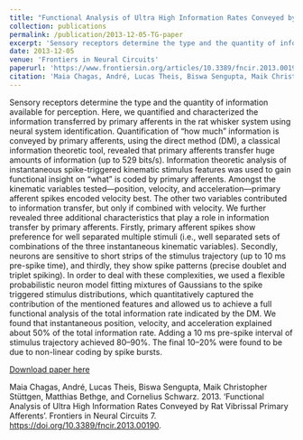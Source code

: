 ```yaml
---
title: "Functional Analysis of Ultra High Information Rates Conveyed by Rat Vibrissal Primary Afferents"
collection: publications
permalink: /publication/2013-12-05-TG-paper
excerpt: 'Sensory receptors determine the type and the quantity of information available for perception. Here, we quantified and characterized the information transferred by primary afferents in the rat whisker system using neural system identification. Quantification of “how much” information is conveyed by primary afferents, using the direct method (DM), a classical information theoretic tool, revealed that primary afferents transfer huge amounts of information (up to 529 bits/s). Information theoretic analysis of instantaneous spike-triggered kinematic stimulus features was used to gain functional insight on “what” is coded by primary afferents. Amongst the kinematic variables tested—position, velocity, and acceleration—primary afferent spikes encoded velocity best. The other two variables contributed to information transfer, but only if combined with velocity. We further revealed three additional characteristics that play a role in information transfer by primary afferents. Firstly, primary afferent spikes show preference for well separated multiple stimuli (i.e., well separated sets of combinations of the three instantaneous kinematic variables). Secondly, neurons are sensitive to short strips of the stimulus trajectory (up to 10 ms pre-spike time), and thirdly, they show spike patterns (precise doublet and triplet spiking). In order to deal with these complexities, we used a flexible probabilistic neuron model fitting mixtures of Gaussians to the spike triggered stimulus distributions, which quantitatively captured the contribution of the mentioned features and allowed us to achieve a full functional analysis of the total information rate indicated by the DM. We found that instantaneous position, velocity, and acceleration explained about 50% of the total information rate. Adding a 10 ms pre-spike interval of stimulus trajectory achieved 80–90%. The final 10–20% were found to be due to non-linear coding by spike bursts.'
date: 2013-12-05
venue: 'Frontiers in Neural Circuits'
paperurl: 'https://www.frontiersin.org/articles/10.3389/fncir.2013.00190/full'
citation: 'Maia Chagas, André, Lucas Theis, Biswa Sengupta, Maik Christopher Stüttgen, Matthias Bethge, and Cornelius Schwarz. 2013. &quot;Functional Analysis of Ultra High Information Rates Conveyed by Rat Vibrissal Primary Afferents &quot; <i>Frontiers in Neural Circuits</i>. 7.'
---
```

Sensory receptors determine the type and the quantity of information available for perception. Here, we quantified and characterized the information transferred by primary afferents in the rat whisker system using neural system identification. Quantification of “how much” information is conveyed by primary afferents, using the direct method (DM), a classical information theoretic tool, revealed that primary afferents transfer huge amounts of information (up to 529 bits/s). Information theoretic analysis of instantaneous spike-triggered kinematic stimulus features was used to gain functional insight on “what” is coded by primary afferents. Amongst the kinematic variables tested—position, velocity, and acceleration—primary afferent spikes encoded velocity best. The other two variables contributed to information transfer, but only if combined with velocity. We further revealed three additional characteristics that play a role in information transfer by primary afferents. Firstly, primary afferent spikes show preference for well separated multiple stimuli (i.e., well separated sets of combinations of the three instantaneous kinematic variables). Secondly, neurons are sensitive to short strips of the stimulus trajectory (up to 10 ms pre-spike time), and thirdly, they show spike patterns (precise doublet and triplet spiking). In order to deal with these complexities, we used a flexible probabilistic neuron model fitting mixtures of Gaussians to the spike triggered stimulus distributions, which quantitatively captured the contribution of the mentioned features and allowed us to achieve a full functional analysis of the total information rate indicated by the DM. We found that instantaneous position, velocity, and acceleration explained about 50% of the total information rate. Adding a 10 ms pre-spike interval of stimulus trajectory achieved 80–90%. The final 10–20% were found to be due to non-linear coding by spike bursts.

[Download paper here](https://www.frontiersin.org/articles/10.3389/fncir.2013.00190/full)


Maia Chagas, André, Lucas Theis, Biswa Sengupta, Maik Christopher Stüttgen, Matthias Bethge, and Cornelius Schwarz. 2013. ‘Functional Analysis of Ultra High Information Rates Conveyed by Rat Vibrissal Primary Afferents’. Frontiers in Neural Circuits 7. https://doi.org/10.3389/fncir.2013.00190.
